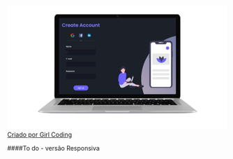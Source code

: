 ![](https://github.com/YasminHernandes/UI-SignUpForm/blob/master/screenshots/screenshot-signUp.png?raw=truegit)
[Criado por Girl Coding](https://www.youtube.com/watch?v=Q68vbJplf7I)


####To do 
    - versão Responsiva